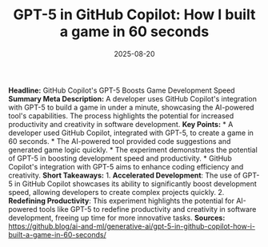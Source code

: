﻿---
title: 'GPT-5 in GitHub Copilot: How I built a game in 60 seconds'
date: '2025-08-20'
category: Markets
summary: ''
slug: gpt5 in github copilot how i built a game in 60 seconds
source_urls:
- https://github.blog/ai-and-ml/generative-ai/gpt-5-in-github-copilot-how-i-built-a-game-in-60-seconds/
seo:
  title: 'GPT-5 in GitHub Copilot: How I built a game in 60 seconds | Hash n Hedge'
  description: ''
  keywords:
  - news
  - markets
  - brief
---

**Headline:** GitHub Copilot's GPT-5 Boosts Game Development Speed  **Summary Meta Description:** A developer uses GitHub Copilot's integration with GPT-5 to build a game in under a minute, showcasing the AI-powered tool's capabilities. The process highlights the potential for increased productivity and creativity in software development.  **Key Points:**  * A developer used GitHub Copilot, integrated with GPT-5, to create a game in 60 seconds. * The AI-powered tool provided code suggestions and generated game logic quickly. * The experiment demonstrates the potential of GPT-5 in boosting development speed and productivity. * GitHub Copilot's integration with GPT-5 aims to enhance coding efficiency and creativity.  **Short Takeaways:**  1. **Accelerated Development**: The use of GPT-5 in GitHub Copilot showcases its ability to significantly boost development speed, allowing developers to create complex projects quickly. 2. **Redefining Productivity**: This experiment highlights the potential for AI-powered tools like GPT-5 to redefine productivity and creativity in software development, freeing up time for more innovative tasks.  **Sources:**  https://github.blog/ai-and-ml/generative-ai/gpt-5-in-github-copilot-how-i-built-a-game-in-60-seconds/ 
